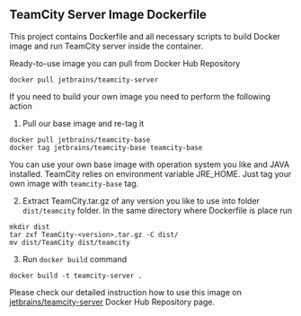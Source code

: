 ## TeamCity Server Image Dockerfile

This project contains Dockerfile and all necessary scripts to build Docker image and run TeamCity server inside the container.

Ready-to-use image you can pull from Docker Hub Repository
                                     
```docker pull jetbrains/teamcity-server```

If you need to build your own image you need to perform the following action

1. Pull our base image and re-tag it 
```
docker pull jetbrains/teamcity-base
docker tag jetbrains/teamcity-base teamcity-base
```

You can use your own base image with operation system you like and JAVA installed. TeamCity relies on environment variable JRE_HOME. Just tag your own image with ```teamcity-base``` tag.

2. Extract TeamCity.tar.gz of any version you like to use into folder ```dist/teamcity``` folder. In the same directory where Dockerfile is place run
```
mkdir dist
tar zxf TeamCity-<version>.tar.gz -C dist/
mv dist/TeamCity dist/teamcity
```

3. Run ```docker build``` command
```
docker build -t teamcity-server .
```


Please check our detailed instruction how to use this image on [jetbrains/teamcity-server](https://hub.docker.com/r/jetbrains/teamcity-server/) Docker Hub Repository page.